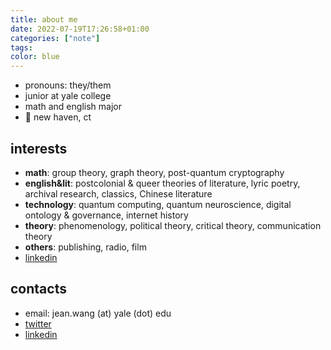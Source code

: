 ```yaml
---
title: about me
date: 2022-07-19T17:26:58+01:00
categories: ["note"]
tags:
color: blue
---
```


* pronouns: they/them
* junior at yale college
* math and english major 
* 📍 new haven, ct

## interests

* **math**: group theory, graph theory, post-quantum cryptography
* **english&lit**: postcolonial & queer theories of literature, lyric poetry, archival research, classics, Chinese literature
* **technology**: quantum computing, quantum neuroscience, digital ontology & governance, internet history
* **theory**: phenomenology, political theory, critical theory, communication theory
* **others**: publishing, radio, film
* [linkedin](https://www.linkedin.com/in/jingyingwang/)

## contacts

* email: jean.wang (at) yale (dot) edu
* [twitter](https://twitter.com/jingyingwang_)
* [linkedin](https://www.linkedin.com/in/jingyingwang/)
